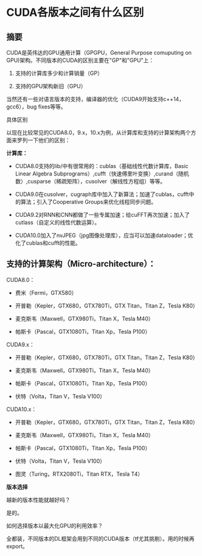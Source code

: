 # CUDA各版本之间有什么区别

## 摘要

CUDA是英伟达的GPU通用计算（GPGPU，General Purpose comuputing on
GPU)架构。不同版本的CUDA的区别主要在"GP"和"GPU"上：

1.  支持的计算库多少和计算销量（GP）

2.  支持的GPU架构新旧（GPU）

当然还有一些对语言版本的支持，编译器的优化（CUDA9开始支持c++14，gcc6），bug
fixes等等。

具体区别

以现在比较常见的CUDA8.0，9.x，10.x为例，从计算库和支持的计算架构两个方面来罗列一下他们的区别：

**计算库：**

-   CUDA8.0支持的lib/中有很常用的：cublas（基础线性代数计算库，Basic
    Linear Algebra
    Subprograms）,cufft（快速傅里叶变换）,curand（随机数）,cusparse（稀疏矩阵），cusolver（解线性方程组）等等。

-   CUDA9.0在cusolver，cugraph库中加入了新算法；加速了cublas，cufft中的算法；引入了Cooperative
    Groups来优化线程同步问题。

-   CUDA9.2对RNN和CNN都做了一些专属加速；给cuFFT再次加速；加入了cutlass（自定义的线性代数运算）。

-   CUDA10.0加入了nvJPEG（jpg图像处理库），应当可以加速dataloader；优化了cublas和cufft的性能。

## 支持的计算架构（Micro-architecture）：

CUDA8.0：

-   费米（Fermi，GTX580）

-   开普勒（Kepler，GTX680，GTX780Ti，GTX Titan，Titan Z，Tesla K80）

-   麦克斯韦（Maxwell，GTX980Ti，Titan X，Tesla M40）

-   帕斯卡（Pascal，GTX1080Ti，Titan Xp，Tesla P100）

CUDA9.x：

-   开普勒（Kepler，GTX680，GTX780Ti，GTX Titan，Titan Z，Tesla K80）

-   麦克斯韦（Maxwell，GTX980Ti，Titan X，Tesla M40）

-   帕斯卡（Pascal，GTX1080Ti，Titan Xp，Tesla P100）

-   伏特（Volta，Titan V，Tesla V100）

CUDA10.x：

-   开普勒（Kepler，GTX680，GTX780Ti，GTX Titan，Titan Z，Tesla K80）

-   麦克斯韦（Maxwell，GTX980Ti，Titan X，Tesla M40）

-   帕斯卡（Pascal，GTX1080Ti，Titan Xp，Tesla P100）

-   伏特（Volta，Titan V，Tesla V100）

-   图灵（Turing，RTX2080Ti，Titan RTX，Tesla T4）

**版本选择**

越新的版本性能就越好吗？

是的。

如何选择版本以最大化GPU的利用效率？

全都装，不同版本的DL框架会用到不同的CUDA版本（tf尤其挑剔）。用的时候再export。
